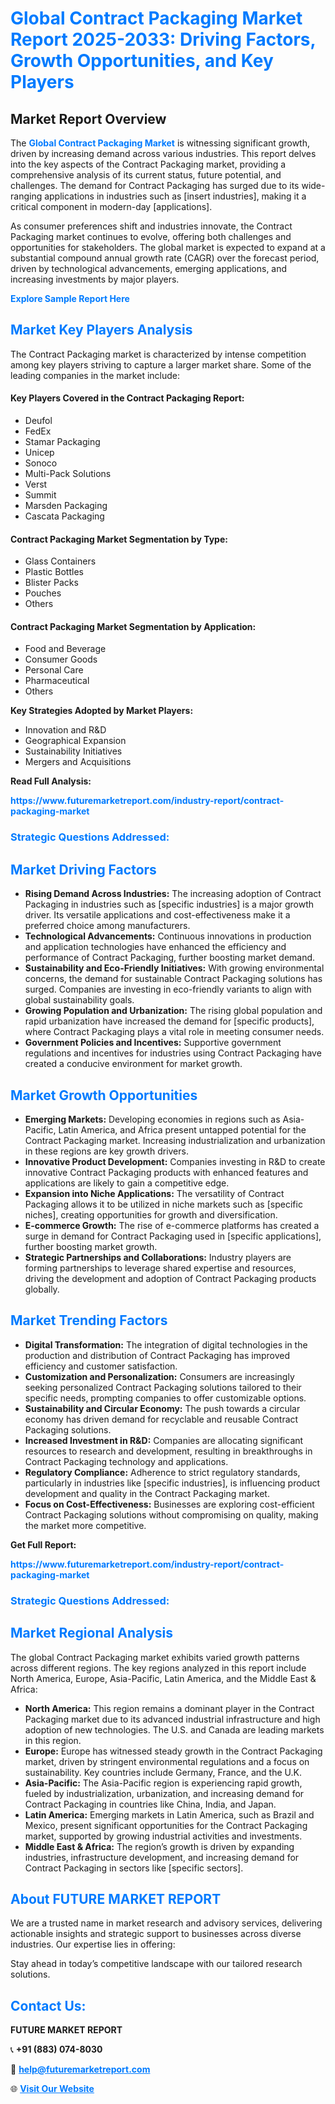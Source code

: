 <h1 style="color: #007BFF;">Global Contract Packaging Market Report 2025-2033: Driving Factors, Growth Opportunities, and Key Players</h1>

<section id="overview">
<h2>Market Report Overview</h2>
<p>The <a href="https://www.futuremarketreport.com/industry-report/contract-packaging-market" style="color: #007BFF; text-decoration: none;"><strong>Global Contract Packaging Market</strong></a> is witnessing significant growth, driven by increasing demand across various industries. This report delves into the key aspects of the Contract Packaging market, providing a comprehensive analysis of its current status, future potential, and challenges. The demand for Contract Packaging has surged due to its wide-ranging applications in industries such as [insert industries], making it a critical component in modern-day [applications].</p>
<p>As consumer preferences shift and industries innovate, the Contract Packaging market continues to evolve, offering both challenges and opportunities for stakeholders. The global market is expected to expand at a substantial compound annual growth rate (CAGR) over the forecast period, driven by technological advancements, emerging applications, and increasing investments by major players.</p>
</section>

<section id="overview">
<p><a href="https://www.futuremarketreport.com/request-sample/reportId=27509" style="color: #007BFF; text-decoration: none;"><strong>Explore Sample Report Here</strong></a></p>
</section>

<section id="key-players">
<h2 style="color: #007BFF;">Market Key Players Analysis</h2>
<p>The Contract Packaging market is characterized by intense competition among key players striving to capture a larger market share. Some of the leading companies in the market include:</p>
<h4>Key Players Covered in the Contract Packaging Report:</h4>
<ul><li>Deufol</li><li>FedEx</li><li>Stamar Packaging</li><li>Unicep</li><li>Sonoco</li><li>Multi-Pack Solutions</li><li>Verst</li><li>Summit</li><li>Marsden Packaging</li><li>Cascata Packaging</li></ul>
<h4>Contract Packaging Market Segmentation by Type:</h4>
<ul><li>Glass Containers</li><li>Plastic Bottles</li><li>Blister Packs</li><li>Pouches</li><li>Others</li></ul>

<h4>Contract Packaging Market Segmentation by Application:</h4>
<ul><li>Food and Beverage</li><li>Consumer Goods</li><li>Personal Care</li><li>Pharmaceutical</li><li>Others</li></ul>
<p><strong>Key Strategies Adopted by Market Players:</strong></p>
<ul>
<li>Innovation and R&D</li>
<li>Geographical Expansion</li>
<li>Sustainability Initiatives</li>
<li>Mergers and Acquisitions</li>
</ul>
</section>

<section>
<p><strong>Read Full Analysis: </strong></p><a href="https://www.futuremarketreport.com/industry-report/contract-packaging-market" style="color: #007BFF; text-decoration: none;"><strong>https://www.futuremarketreport.com/industry-report/contract-packaging-market</strong></a>
<h3 style="color: #007BFF;">Strategic Questions Addressed:</h3>
</section>

<section id="driving-factors">
<h2 style="color: #007BFF;">Market Driving Factors</h2>
<ul>
<li><strong>Rising Demand Across Industries:</strong> The increasing adoption of Contract Packaging in industries such as [specific industries] is a major growth driver. Its versatile applications and cost-effectiveness make it a preferred choice among manufacturers.</li>
<li><strong>Technological Advancements:</strong> Continuous innovations in production and application technologies have enhanced the efficiency and performance of Contract Packaging, further boosting market demand.</li>
<li><strong>Sustainability and Eco-Friendly Initiatives:</strong> With growing environmental concerns, the demand for sustainable Contract Packaging solutions has surged. Companies are investing in eco-friendly variants to align with global sustainability goals.</li>
<li><strong>Growing Population and Urbanization:</strong> The rising global population and rapid urbanization have increased the demand for [specific products], where Contract Packaging plays a vital role in meeting consumer needs.</li>
<li><strong>Government Policies and Incentives:</strong> Supportive government regulations and incentives for industries using Contract Packaging have created a conducive environment for market growth.</li>
</ul>
</section>

<section id="growth-opportunities">
<h2 style="color: #007BFF;">Market Growth Opportunities</h2>
<ul>
<li><strong>Emerging Markets:</strong> Developing economies in regions such as Asia-Pacific, Latin America, and Africa present untapped potential for the Contract Packaging market. Increasing industrialization and urbanization in these regions are key growth drivers.</li>
<li><strong>Innovative Product Development:</strong> Companies investing in R&D to create innovative Contract Packaging products with enhanced features and applications are likely to gain a competitive edge.</li>
<li><strong>Expansion into Niche Applications:</strong> The versatility of Contract Packaging allows it to be utilized in niche markets such as [specific niches], creating opportunities for growth and diversification.</li>
<li><strong>E-commerce Growth:</strong> The rise of e-commerce platforms has created a surge in demand for Contract Packaging used in [specific applications], further boosting market growth.</li>
<li><strong>Strategic Partnerships and Collaborations:</strong> Industry players are forming partnerships to leverage shared expertise and resources, driving the development and adoption of Contract Packaging products globally.</li>
</ul>
</section>

<section id="trending-factors">
<h2 style="color: #007BFF;">Market Trending Factors</h2>
<ul>
<li><strong>Digital Transformation:</strong> The integration of digital technologies in the production and distribution of Contract Packaging has improved efficiency and customer satisfaction.</li>
<li><strong>Customization and Personalization:</strong> Consumers are increasingly seeking personalized Contract Packaging solutions tailored to their specific needs, prompting companies to offer customizable options.</li>
<li><strong>Sustainability and Circular Economy:</strong> The push towards a circular economy has driven demand for recyclable and reusable Contract Packaging solutions.</li>
<li><strong>Increased Investment in R&D:</strong> Companies are allocating significant resources to research and development, resulting in breakthroughs in Contract Packaging technology and applications.</li>
<li><strong>Regulatory Compliance:</strong> Adherence to strict regulatory standards, particularly in industries like [specific industries], is influencing product development and quality in the Contract Packaging market.</li>
<li><strong>Focus on Cost-Effectiveness:</strong> Businesses are exploring cost-efficient Contract Packaging solutions without compromising on quality, making the market more competitive.</li>
</ul>
</section>

<section>
<p><strong>Get Full Report: </strong></p><a href="https://www.futuremarketreport.com/industry-report/contract-packaging-market" style="color: #007BFF; text-decoration: none;"><strong>https://www.futuremarketreport.com/industry-report/contract-packaging-market</strong></a>
<h3 style="color: #007BFF;">Strategic Questions Addressed:</h3>
</section>


<section id="regional-analysis">
<h2 style="color: #007BFF;">Market Regional Analysis</h2>
<p>The global Contract Packaging market exhibits varied growth patterns across different regions. The key regions analyzed in this report include North America, Europe, Asia-Pacific, Latin America, and the Middle East & Africa:</p>
<ul>
<li><strong>North America:</strong> This region remains a dominant player in the Contract Packaging market due to its advanced industrial infrastructure and high adoption of new technologies. The U.S. and Canada are leading markets in this region.</li>
<li><strong>Europe:</strong> Europe has witnessed steady growth in the Contract Packaging market, driven by stringent environmental regulations and a focus on sustainability. Key countries include Germany, France, and the U.K.</li>
<li><strong>Asia-Pacific:</strong> The Asia-Pacific region is experiencing rapid growth, fueled by industrialization, urbanization, and increasing demand for Contract Packaging in countries like China, India, and Japan.</li>
<li><strong>Latin America:</strong> Emerging markets in Latin America, such as Brazil and Mexico, present significant opportunities for the Contract Packaging market, supported by growing industrial activities and investments.</li>
<li><strong>Middle East & Africa:</strong> The region’s growth is driven by expanding industries, infrastructure development, and increasing demand for Contract Packaging in sectors like [specific sectors].</li>
</ul>
</section>

<footer>
<h2 style="color: #007BFF;">About FUTURE MARKET REPORT</h2>
<p>We are a trusted name in market research and advisory services, delivering actionable insights and strategic support to businesses across diverse industries. Our expertise lies in offering:</p>

<p>Stay ahead in today’s competitive landscape with our tailored research solutions.</p>

<h2 style="color: #007BFF;">Contact Us:</h2>
<p><strong>FUTURE MARKET REPORT</strong></p>
<p>📞 <strong>+91 (883) 074-8030</strong></p>
<p>📧 <strong><a href="mailto:help@futuremarketreport.com" style="color: #007BFF;">help@futuremarketreport.com</a></strong></p>
<p>🌐 <strong><a href="https://www.futuremarketreport.com/" style="color: #007BFF;">Visit Our Website</a></strong></p>
</footer>